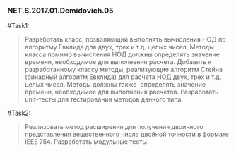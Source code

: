 ### NET.S.2017.01.Demidovich.05

#Task1:

>Разработать класс, позволяющий выполнять вычисления НОД по алгоритму Евклида для двух, трех и т.д. целых чисел.
>Методы класса помимо вычисления НОД должны определять значение времени, необходимое для выполнения расчета. Добавить к разработанному классу методы, реализующие алгоритм Стейна (бинарный алгоритм Евклида) для расчета НОД двух, трех и т.д. целых чисел.
>Методы должны также  определять значение времени, необходимое для выполнения расчетов. Разработать unit-тесты для тестирования методов данного типа.


#Task2:

>Реализовать метод расширения для получения двоичного представления вещественного числа двойной точности в формате IEEE 754.
>Разработать модульные тесты.

